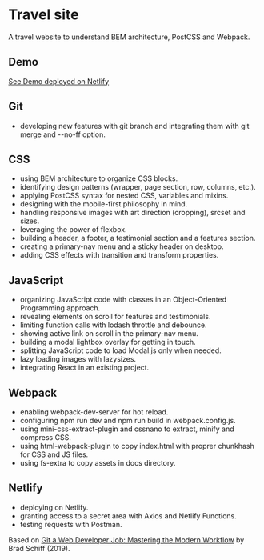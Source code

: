 # Travel site

A travel website to understand BEM architecture, PostCSS and Webpack.

## Demo

[See Demo deployed on Netlify](https://clear-view-escapes-demo.netlify.com)

## Git

- developing new features with git branch and integrating them with git merge and --no-ff option.

## CSS

- using BEM architecture to organize CSS blocks.
- identifying design patterns (wrapper, page section, row, columns, etc.).
- applying PostCSS syntax for nested CSS, variables and mixins.
- designing with the mobile-first philosophy in mind.
- handling responsive images with art direction (cropping), srcset and sizes.
- leveraging the power of flexbox.
- building a header, a footer, a testimonial section and a features section.
- creating a primary-nav menu and a sticky header on desktop.
- adding CSS effects with transition and transform properties.

## JavaScript

- organizing JavaScript code with classes in an Object-Oriented Programming approach.
- revealing elements on scroll for features and testimonials.
- limiting function calls with lodash throttle and debounce.
- showing active link on scroll in the primary-nav menu.
- building a modal lightbox overlay for getting in touch.
- splitting JavaScript code to load Modal.js only when needed.
- lazy loading images with lazysizes.
- integrating React in an existing project.

## Webpack

- enabling webpack-dev-server for hot reload.
- configuring npm run dev and npm run build in webpack.config.js.
- using mini-css-extract-plugin and cssnano to extract, minify and compress CSS.
- using html-webpack-plugin to copy index.html with proprer chunkhash for CSS and JS files.
- using fs-extra to copy assets in docs directory.

## Netlify

- deploying on Netlify.
- granting access to a secret area with Axios and Netlify Functions.
- testing requests with Postman.

Based on [Git a Web Developer Job: Mastering the Modern Workflow](https://www.udemy.com/course/git-a-web-developer-job-mastering-the-modern-workflow/) by Brad Schiff (2019).
